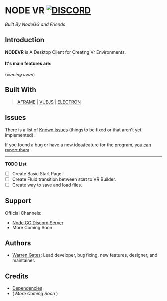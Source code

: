 # NODE VR [![DISCORD](https://camo.githubusercontent.com/f38022da52f171a5f26a4c03bc31b4a7112bf09e/68747470733a2f2f696d672e736869656c64732e696f2f62616467652f636861742d646973636f72642d3732383964612e737667)](https://discord.gg/ZgDHrQa)

*Built By NodeGG  and Friends*

## Introduction
**NODEVR** is A Desktop Client for Creating Vr Environments. 

#### It's main features are:

(*coming soon*)


## Built With
> [AFRAME](https://aframe.io/) | [VUEJS](https://vuejs.org/) | [ELECTRON](https://electronjs.org/)


## Issues
There is a list of [Known Issues](https://github.com/NodeGG/NODEVR/issues) (things to be fixed or that aren't yet implemented).

If you found a bug or have a new idea/feature for the program, [you can report them](https://github.com/NodeGG/NODEVR/issues/new?template=nodevr-issue-template.md).
___
**TODO List**

- [ ] Create Basic Start Page.
- [ ] Create Fluid transition between start to VR Builder.
- [ ] Create way to save and load files.

## Support
Official Channels:
- [Node GG Discord Server](https://discord.gg/ZgDHrQa)
- More Coming Soon

## Authors
- [Warren Gates](https://github.com/Moikapy): Lead developer, bug fixing, new features, designer, and maintainer.

## Credits
- [Dependencies](https://github.com/NodeGG/NODEVR/network/dependencies)
- ( *More Coming Soon* )